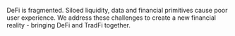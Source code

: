 DeFi is fragmented. Siloed liquidity, data and financial primitives cause poor user experience. We address these challenges to create a new financial reality - bringing DeFi and TradFi together.